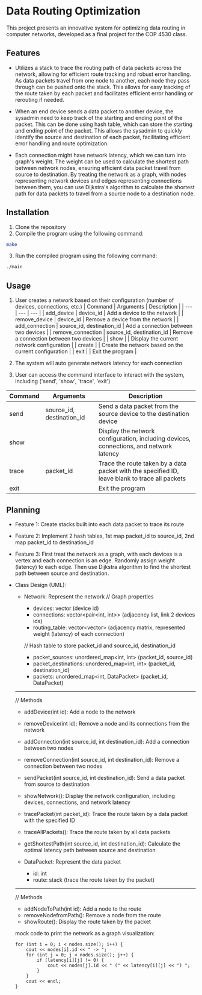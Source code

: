 # Data Routing Optimization

This project presents an innovative system for optimizing data routing in computer networks, developed as a final project for the COP 4530 class.

## Features

- Utilizes a stack to trace the routing path of data packets across the network, allowing for efficient route tracking and robust error handling. As data packets travel from one node to another, each node they pass through can be pushed onto the stack. This allows for easy tracking of the route taken by each packet and facilitates efficient error handling or rerouting if needed. 

- When an end device sends a data packet to another device, the sysadmin need to keep track of the starting and ending point of the packet. This can be done using hash table, which can store the starting and ending point of the packet. This allows the sysadmin to quickly identify the source and destination of each packet, facilitating efficient error handling and route optimization.

- Each connection might have network latency, which we can turn into graph's weight. The weight can be used to calculate the shortest path between network nodes, ensuring efficient data packet travel from source to destination. By treating the network as a graph, with nodes representing network devices and edges representing connections between them, you can use Dijkstra's algorithm to calculate the shortest path for data packets to travel from a source node to a destination node.


## Installation

1. Clone the repository
2. Compile the program using the following command:

```bash
make
```

3. Run the compiled program using the following command:

```bash
./main
```

## Usage
1. User creates a network based on their configuration (number of devices, connections, etc.)
| Command | Arguments | Description |
| --- | --- | --- |
| add_device | device_id | Add a device to the network |
| remove_device | device_id | Remove a device from the network |
| add_connection | source_id, destination_id | Add a connection between two devices |
| remove_connection | source_id, destination_id | Remove a connection between two devices |
| show | | Display the current network configuration |
| create | | Create the network based on the current configuration |
| exit | | Exit the program |

2. The system will auto generate network latency for each connection
3. User can access the command interface to interact with the system, including ('send', 'show', 'trace', 'exit')

| Command | Arguments | Description |
| --- | --- | --- |
| send | source_id, destination_id | Send a data packet from the source device to the destination device |
| show | | Display the network configuration, including devices, connections, and network latency |
| trace | packet_id | Trace the route taken by a data packet with the specified ID, leave blank to trace all packets |
| exit | | Exit the program |

## Planning
- Feature 1: Create stacks built into each data packet to trace its route
- Feature 2: Implement 2 hash tables, 1st map packet_id to source_id, 2nd map packet_id to destination_id
- Feature 3: First treat the network as a graph, with each devices is a vertex and each connection is an edge. Randomly assign weight (latency) to each edge. Then use Dijkstra algorithm to find the shortest path between source and destination.

- Class Design (UML):
    - Network: Represent the network
      // Graph properties
      - devices: vector<int> (device id)
      - connections: vector<pair<int, int>> (adjacency list, link 2 devices ids)
      - routing_table: vector<vector<int>> (adjacency matrix, represented weight (latency) of each connection)
      
      // Hash table to store packet_id and source_id, destination_id
      - packet_sources: unordered_map<int, int> (packet_id, source_id)
      - packet_destinations: unordered_map<int, int> (packet_id, destination_id)
      - packets: unordered_map<int, DataPacket> (packet_id, DataPacket)

    ----------------------------
    // Methods
    - addDevice(int id): Add a node to the network
    - removeDevice(int id): Remove a node and its connections from the network
    - addConnection(int source_id, int destination_id): Add a connection between two nodes
    - removeConnection(int source_id, int destination_id): Remove a connection between two nodes

    - sendPacket(int source_id, int destination_id): Send a data packet from source to destination
    - showNetwork(): Display the network configuration, including devices, connections, and network latency
    - tracePacket(int packet_id): Trace the route taken by a data packet with the specified ID
    - traceAllPackets(): Trace the route taken by all data packets
    - getShortestPath(int source_id, int destination_id): Calculate the optimal latency path between source and destination

    - DataPacket: Represent the data packet
      - id: int
      - route: stack<int> (trace the route taken by the packet)
    ----------------------------
    // Methods
    - addNodeToPath(int id): Add a node to the route
    - removeNodefromPath(): Remove a node from the route
    - showRoute(): Display the route taken by the packet


    mock code to print the network as a graph visualization:
    ```
    for (int i = 0; i < nodes.size(); i++) {
        cout << nodes[i].id << " -> ";
        for (int j = 0; j < nodes.size(); j++) {
            if (latency[i][j] != 0) {
                cout << nodes[j].id << " (" << latency[i][j] << ") ";
            }
        }
        cout << endl;
    }
    ```
